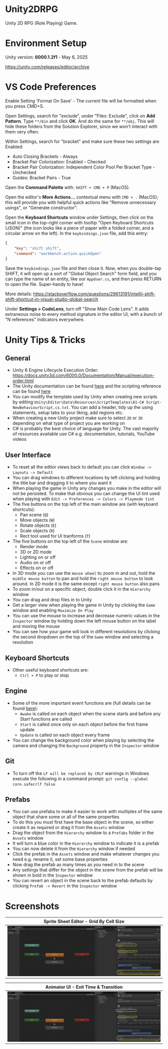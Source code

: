 # Unity2DRPG
Unity 2D RPG (Role Playing) Game.


# Environment Setup

Unity version: **6000.1.2f1** - May 6, 2025  

https://unity.com/releases/editor/archive  


# VS Code Preferences

Enable Setting 'Format On Save' - The current file will be formatted when you press CMD+S.

Open Settings, search for "exclude", under "Files: Exclude", click on **Add Pattern**. Type
`**/bin` and click **OK**. And do the same for `**/obj`. This will hide these folders from the
Solution Explorer, since we won't interact with them very often.

Within Settings, search for "bracket" and make sure these two settings are Enabled:
- Auto Closing Brackets - Always
- Bracket Pair Colorization: Enabled - Checked
- Bracket Pair Colorization: Independent Color Pool Per Bracket Type - Unchecked
- Guides: Bracket Pairs - True

Open the **Command Palette** with: `SHIFT + CMD + P` (MacOS).

Open the editor's **More Actions...** contextual menu with `CMD + .` (MacOS); this will provide 
you with helpful quick actions like "Remove unnecessary usings", or "Generate constructor".

Open the **Keyboard Shortcuts** window under Settings, then click on the small icon in the
top-right corner with tooltip "Open Keyboard Shortcuts (JSON)" (the icon looks like a piece
of paper with a folded corner, and a circular arrow on the left). In the `keybindings.json`
file, add this entry:

```json
{
    "key": "shift shift",
    "command": "workbench.action.quickOpen"
}
```

Save the `keybindings.json` file and then close it. Now, when you double-tap SHIFT, it will open
up a sort of "Global Object Search" form field, and you can type the name of an entity, like
our `AppUser.cs`, and then press RETURN to open the file. Super-handy to have!

More details:
https://stackoverflow.com/questions/29613191/intellij-shift-shift-shortcut-in-visual-studio-global-search  

Under **Settings > CodeLens**, turn off "Show Main Code Lens". It adds extraneous noise to every 
method signature in the editor UI, with a bunch of "N references" indicators everywhere.


# Unity Tips & Tricks

## General
* Unity 6 Engine Lifecycle Execution Order: https://docs.unity3d.com/6000.0/Documentation/Manual/execution-order.html
* The Unity documentation can be found [here](https://docs.unity3d.com/Manual/index.html) 
  and the scripting reference can be found [here](https://docs.unity3d.com/ScriptReference/index.html)
* You can modify the template used by Unity when creating new scripts by editing 
  `Unity\Editor\Data\Resources\ScriptTemplates\81-C# Script-NewBehaviourScript.cs.txt`. 
  You can add a header, tidy up the using statements, setup tabs to your liking, add regions etc.
* When creating a new Unity project make sure to select `2D` or `3D` depending on what 
  type of project you are working on
* C# is probably the best choice of language for Unity. The vast majority of resources 
  available use C# e.g. documentation, tutorials, YouTube videos

## User Interface
* To reset all the editor views back to default you can click `Window -> Layouts -> Default`
* You can drag windows to different locations by left clicking and holding the title bar 
  and dragging it to where you want it
* When playing the game in Unity any changes you make in the editor will not be persisted. 
  To make that obvious you can change the UI tint used when playing with `Edit -> Preferences -> Colors -> Playmode tint`
* The five buttons on the top left of the main window are (with keyboard shortcuts):
  * Pan scene (`Q`)
  * Move objects (`W`)
  * Rotate objects (`E`)
  * Scale objects (`R`)
  * Rect tool used for UI tranforms (`T`)
* The five buttons on the top left of the `Scene` window are:
  * Render mode
  * 3D or 2D mode
  * Lighting on or off
  * Audio on or off
  * Effects on or off
* In 3D mode you can use the `mouse wheel` to zoom in and out, hold the `middle mouse button` 
  to pan and hold the `right mouse button` to look around. In 2D mode it is the same except 
  `right mouse button` also pans
* To zoom in/out on a specific object, double click it in the `Hierarchy` window
* You can drag and drop files in to Unity
* Get a larger view when playing the game in Unity by clicking the `Game` window 
  and enabling `Maximize On Play`
* You can use the mouse to increase and decrease numeric values in the `Inspector` 
  window by holding down the left mouse button on the label and moving the mouse
* You can see how your game will look in different resolutions by clicking the second 
  dropdown on the top of the `Game` window and selecting a resolution

## Keyboard Shortcuts
* Other useful keyboard shortcuts are:
  * `Ctrl + P` to play or stop

## Engine
* Some of the more important event functions are (full details can be found [here](https://docs.unity3d.com/Manual/ExecutionOrder.html)):
  * `Awake` is called on each object when the scene starts and before any Start functions are called
  * `Start` is called once only on each object before the first frame update
  * `Update` is called on each object every frame
* You can change the background color when playing by selecting the camera and changing 
  the `Background` property in the `Inspector` window

## Git
* To turn off the `LF will be replaced by CRLF` warnings in Windows execute the following 
  in a command prompt: `git config --global core.safecrlf false`

## Prefabs
* You can use prefabs to make it easier to work with multiples of the same object that share some or all of the same properties
* To do this you must first have the base object in the scene, so either create it as required or drag it from the `Assets` window
* Drag the object from the `Hierarchy` window to a `Prefabs` folder in the `Assets` window
* It will turn a blue color in the `Hierarchy` window to indicate it is a prefab
* You can now delete it from the `Hierarchy` window if needed
* Click the prefab in the `Assets` window and make whatever changes you need e.g. rename it, set some base properties
* Now drag the prefab as many times as you need in to the scene
* Any settings that differ for the object in the scene from the prefab will be shown in bold in the `Inspector` window
* You can revert an object in the scene back to the prefab defaults by clicking `Prefab -> Revert` in the `Inspector` window


# Screenshots

| Sprite Sheet Editor - Grid By Cell Size |
| :---: |
| ![Sprite Sheet Editor](Screenshots/animator-ui-01.png) |

| Animator UI - Exit Time & Transition |
| :---: |
| ![Animator UI](Screenshots/animator-ui-01.png) |

